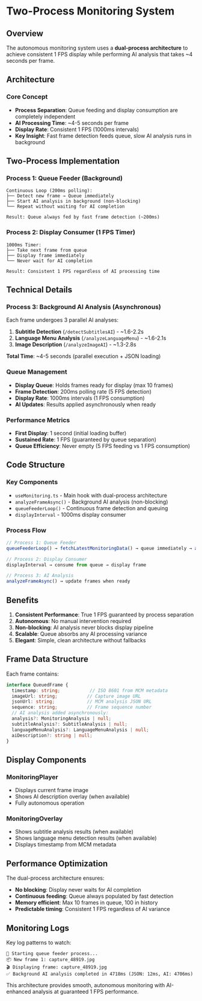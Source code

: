 # Two-Process Monitoring System

## Overview

The autonomous monitoring system uses a **dual-process architecture** to achieve consistent 1 FPS display while performing AI analysis that takes ~4 seconds per frame.

## Architecture

### Core Concept
- **Process Separation**: Queue feeding and display consumption are completely independent
- **AI Processing Time**: ~4-5 seconds per frame
- **Display Rate**: Consistent 1 FPS (1000ms intervals)
- **Key Insight**: Fast frame detection feeds queue, slow AI analysis runs in background

## Two-Process Implementation

### Process 1: Queue Feeder (Background)
```
Continuous Loop (200ms polling):
├── Detect new frame → Queue immediately
├── Start AI analysis in background (non-blocking)
└── Repeat without waiting for AI completion

Result: Queue always fed by fast frame detection (~200ms)
```

### Process 2: Display Consumer (1 FPS Timer)
```
1000ms Timer:
├── Take next frame from queue
├── Display frame immediately
└── Never wait for AI completion

Result: Consistent 1 FPS regardless of AI processing time
```

## Technical Details

### Process 3: Background AI Analysis (Asynchronous)
Each frame undergoes 3 parallel AI analyses:
1. **Subtitle Detection** (`/detectSubtitlesAI`) - ~1.6-2.2s
2. **Language Menu Analysis** (`/analyzeLanguageMenu`) - ~1.6-2.1s  
3. **Image Description** (`/analyzeImageAI`) - ~1.3-2.8s

**Total Time**: ~4-5 seconds (parallel execution + JSON loading)

### Queue Management
- **Display Queue**: Holds frames ready for display (max 10 frames)
- **Frame Detection**: 200ms polling rate (5 FPS detection)
- **Display Rate**: 1000ms intervals (1 FPS consumption)
- **AI Updates**: Results applied asynchronously when ready

### Performance Metrics
- **First Display**: 1 second (initial loading buffer)
- **Sustained Rate**: 1 FPS (guaranteed by queue separation)
- **Queue Efficiency**: Never empty (5 FPS feeding vs 1 FPS consumption)

## Code Structure

### Key Components
- `useMonitoring.ts` - Main hook with dual-process architecture
- `analyzeFrameAsync()` - Background AI analysis (non-blocking)
- `queueFeederLoop()` - Continuous frame detection and queuing
- `displayInterval` - 1000ms display consumer

### Process Flow
```javascript
// Process 1: Queue Feeder
queueFeederLoop() → fetchLatestMonitoringData() → queue immediately → analyzeFrameAsync()

// Process 2: Display Consumer  
displayInterval → consume from queue → display frame

// Process 3: AI Analysis
analyzeFrameAsync() → update frames when ready
```

## Benefits

1. **Consistent Performance**: True 1 FPS guaranteed by process separation
2. **Autonomous**: No manual intervention required
3. **Non-blocking**: AI analysis never blocks display pipeline
4. **Scalable**: Queue absorbs any AI processing variance
5. **Elegant**: Simple, clean architecture without fallbacks

## Frame Data Structure

Each frame contains:
```typescript
interface QueuedFrame {
  timestamp: string;           // ISO 8601 from MCM metadata
  imageUrl: string;           // Capture image URL
  jsonUrl: string;            // MCM analysis JSON URL
  sequence: string;           // Frame sequence number
  // AI analysis added asynchronously:
  analysis?: MonitoringAnalysis | null;
  subtitleAnalysis?: SubtitleAnalysis | null;
  languageMenuAnalysis?: LanguageMenuAnalysis | null;
  aiDescription?: string | null;
}
```

## Display Components

### MonitoringPlayer
- Displays current frame image
- Shows AI description overlay (when available)
- Fully autonomous operation

### MonitoringOverlay  
- Shows subtitle analysis results (when available)
- Shows language menu detection results (when available)
- Displays timestamp from MCM metadata

## Performance Optimization

The dual-process architecture ensures:
- **No blocking**: Display never waits for AI completion
- **Continuous feeding**: Queue always populated by fast detection
- **Memory efficient**: Max 10 frames in queue, 100 in history
- **Predictable timing**: Consistent 1 FPS regardless of AI variance

## Monitoring Logs

Key log patterns to watch:
```
🔄 Starting queue feeder process...
📦 New frame 1: capture_48919.jpg
🎬 Displaying frame: capture_48919.jpg
✅ Background AI analysis completed in 4718ms (JSON: 12ms, AI: 4706ms)
```

This architecture provides smooth, autonomous monitoring with AI-enhanced analysis at guaranteed 1 FPS performance.

